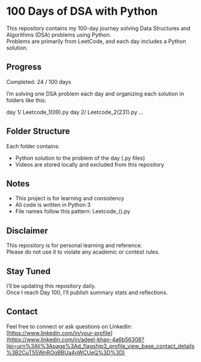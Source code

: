 # 100 Days of DSA with Python

This repository contains my 100-day journey solving Data Structures and Algorithms (DSA) problems using Python.  
Problems are primarily from LeetCode, and each day includes a Python solution.

## Progress

Completed: 24 / 100 days

I’m solving one DSA problem each day and organizing each solution in folders like this:

day 1/
    Leetcode_1(09).py
day 2/
    Leetcode_2(231).py
...

## Folder Structure

Each folder contains:

- Python solution to the problem of the day (.py files)
- Videos are stored locally and excluded from this repository

## Notes

- This project is for learning and consistency
- All code is written in Python 3
- File names follow this pattern: Leetcode_<day number>(<problem number>).py

## Disclaimer

This repository is for personal learning and reference.  
Please do not use it to violate any academic or contest rules.

## Stay Tuned

I’ll be updating this repository daily.  
Once I reach Day 100, I’ll publish summary stats and reflections.

## Contact

Feel free to connect or ask questions on LinkedIn: [https://www.linkedin.com/in/your-profile](https://www.linkedin.com/in/adeel-khan-4a6b56308?lipi=urn%3Ali%3Apage%3Ad_flagship3_profile_view_base_contact_details%3B2CuT55WnROqBBUa4oWCUeQ%3D%3D)
